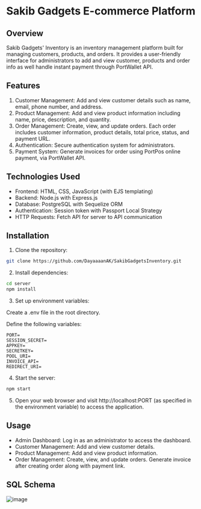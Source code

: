 # Sakib Gadgets E-commerce Platform

## Overview

Sakib Gadgets' Inventory is an inventory management platform built for managing customers, products, and orders. It provides a user-friendly interface for administrators to add and view customer, products and order info as well handle instant payment through PortWallet API.

## Features

1. Customer Management: Add and view customer details such as name, email, phone number, and address.
2. Product Management: Add and view product information including name, price, description, and quantity.
3. Order Management: Create, view, and update orders. Each order includes customer information, product details, total price, status, and payment URL.
4. Authentication: Secure authentication system for administrators.
5. Payment System: Generate invoices for order using PortPos online payment, via PortWallet API.

## Technologies Used

- Frontend: HTML, CSS, JavaScript (with EJS templating)
- Backend: Node.js with Express.js
- Database: PostgreSQL with Sequelize ORM
- Authentication: Session token with Passport Local Strategy
- HTTP Requests: Fetch API for server to API communication

## Installation

1. Clone the repository:

```bash
git clone https://github.com/DayaaaanAK/SakibGadgetsInventory.git
```

2. Install dependencies:

```bash
cd server
npm install
```

3. Set up environment variables:

Create a .env file in the root directory.

Define the following variables:

```plaintext
PORT=
SESSION_SECRET=
APPKEY=
SECRETKEY=
POOL_URI=
INVOICE_API=
REDIRECT_URI=
```

4. Start the server:

```bash
npm start
```

5. Open your web browser and visit http://localhost:PORT (as specified in the environment variable) to access the application.

## Usage

- Admin Dashboard: Log in as an administrator to access the dashboard.
- Customer Management: Add and view customer details.
- Product Management: Add and view product information.
- Order Management: Create, view, and update orders. Generate invoice after creating order along with payment link.

## SQL Schema

![image](https://github.com/DayaaaanAK/SakibGadgetsInventory/assets/95142739/8cd920f1-2e55-4fb6-847f-075c425b5124)

